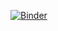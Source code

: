 [![Binder](https://beta.mybinder.org/badge.svg)](https://beta.mybinder.org/v2/gh/marcolussetti/COMP4980-NLP-Fall2017/master)

